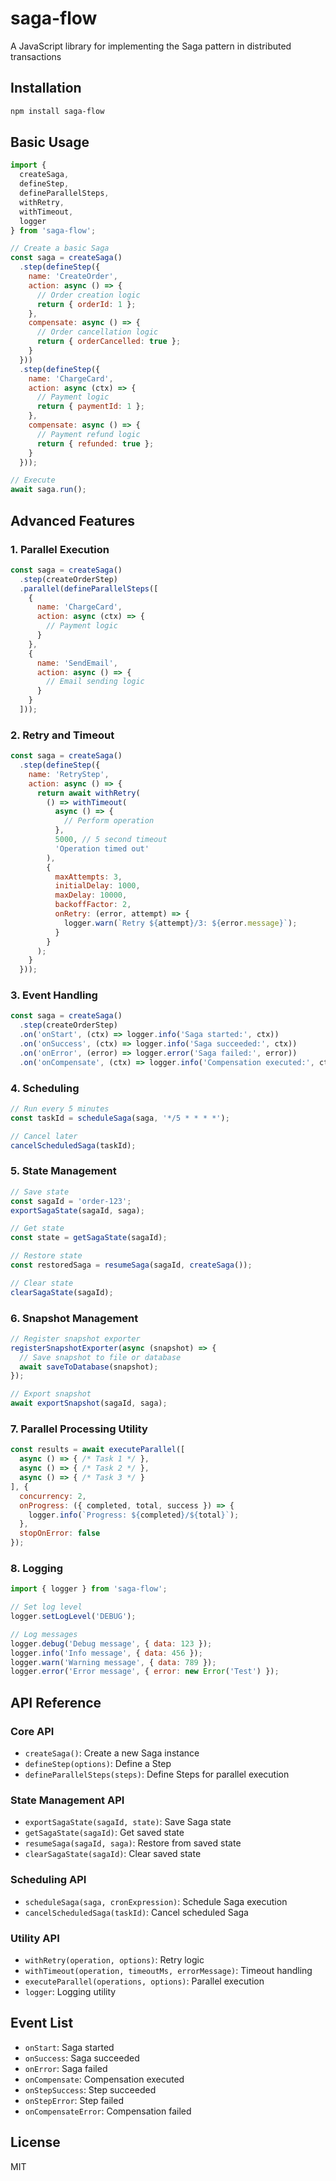 # saga-flow

A JavaScript library for implementing the Saga pattern in distributed transactions

## Installation

```bash
npm install saga-flow
```

## Basic Usage

```javascript
import {
  createSaga,
  defineStep,
  defineParallelSteps,
  withRetry,
  withTimeout,
  logger
} from 'saga-flow';

// Create a basic Saga
const saga = createSaga()
  .step(defineStep({
    name: 'CreateOrder',
    action: async () => {
      // Order creation logic
      return { orderId: 1 };
    },
    compensate: async () => {
      // Order cancellation logic
      return { orderCancelled: true };
    }
  }))
  .step(defineStep({
    name: 'ChargeCard',
    action: async (ctx) => {
      // Payment logic
      return { paymentId: 1 };
    },
    compensate: async () => {
      // Payment refund logic
      return { refunded: true };
    }
  }));

// Execute
await saga.run();
```

## Advanced Features

### 1. Parallel Execution

```javascript
const saga = createSaga()
  .step(createOrderStep)
  .parallel(defineParallelSteps([
    {
      name: 'ChargeCard',
      action: async (ctx) => {
        // Payment logic
      }
    },
    {
      name: 'SendEmail',
      action: async () => {
        // Email sending logic
      }
    }
  ]));
```

### 2. Retry and Timeout

```javascript
const saga = createSaga()
  .step(defineStep({
    name: 'RetryStep',
    action: async () => {
      return await withRetry(
        () => withTimeout(
          async () => {
            // Perform operation
          },
          5000, // 5 second timeout
          'Operation timed out'
        ),
        {
          maxAttempts: 3,
          initialDelay: 1000,
          maxDelay: 10000,
          backoffFactor: 2,
          onRetry: (error, attempt) => {
            logger.warn(`Retry ${attempt}/3: ${error.message}`);
          }
        }
      );
    }
  }));
```

### 3. Event Handling

```javascript
const saga = createSaga()
  .step(createOrderStep)
  .on('onStart', (ctx) => logger.info('Saga started:', ctx))
  .on('onSuccess', (ctx) => logger.info('Saga succeeded:', ctx))
  .on('onError', (error) => logger.error('Saga failed:', error))
  .on('onCompensate', (ctx) => logger.info('Compensation executed:', ctx));
```

### 4. Scheduling

```javascript
// Run every 5 minutes
const taskId = scheduleSaga(saga, '*/5 * * * *');

// Cancel later
cancelScheduledSaga(taskId);
```

### 5. State Management

```javascript
// Save state
const sagaId = 'order-123';
exportSagaState(sagaId, saga);

// Get state
const state = getSagaState(sagaId);

// Restore state
const restoredSaga = resumeSaga(sagaId, createSaga());

// Clear state
clearSagaState(sagaId);
```

### 6. Snapshot Management

```javascript
// Register snapshot exporter
registerSnapshotExporter(async (snapshot) => {
  // Save snapshot to file or database
  await saveToDatabase(snapshot);
});

// Export snapshot
await exportSnapshot(sagaId, saga);
```

### 7. Parallel Processing Utility

```javascript
const results = await executeParallel([
  async () => { /* Task 1 */ },
  async () => { /* Task 2 */ },
  async () => { /* Task 3 */ }
], {
  concurrency: 2,
  onProgress: ({ completed, total, success }) => {
    logger.info(`Progress: ${completed}/${total}`);
  },
  stopOnError: false
});
```

### 8. Logging

```javascript
import { logger } from 'saga-flow';

// Set log level
logger.setLogLevel('DEBUG');

// Log messages
logger.debug('Debug message', { data: 123 });
logger.info('Info message', { data: 456 });
logger.warn('Warning message', { data: 789 });
logger.error('Error message', { error: new Error('Test') });
```

## API Reference

### Core API

- `createSaga()`: Create a new Saga instance
- `defineStep(options)`: Define a Step
- `defineParallelSteps(steps)`: Define Steps for parallel execution

### State Management API

- `exportSagaState(sagaId, state)`: Save Saga state
- `getSagaState(sagaId)`: Get saved state
- `resumeSaga(sagaId, saga)`: Restore from saved state
- `clearSagaState(sagaId)`: Clear saved state

### Scheduling API

- `scheduleSaga(saga, cronExpression)`: Schedule Saga execution
- `cancelScheduledSaga(taskId)`: Cancel scheduled Saga

### Utility API

- `withRetry(operation, options)`: Retry logic
- `withTimeout(operation, timeoutMs, errorMessage)`: Timeout handling
- `executeParallel(operations, options)`: Parallel execution
- `logger`: Logging utility

## Event List

- `onStart`: Saga started
- `onSuccess`: Saga succeeded
- `onError`: Saga failed
- `onCompensate`: Compensation executed
- `onStepSuccess`: Step succeeded
- `onStepError`: Step failed
- `onCompensateError`: Compensation failed

## License

MIT 
